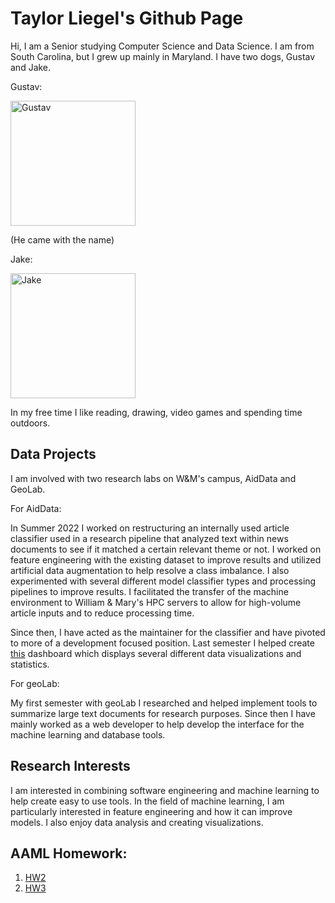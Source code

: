 
# Taylor Liegel's Github Page
Hi, I am a Senior studying Computer Science and Data Science. I am from South Carolina, but I grew up mainly in Maryland. I have two dogs, Gustav and Jake.

Gustav:

<img src="https://i.imgur.com/14m1uva.jpeg" alt="Gustav" width="200"/>

(He came with the name)

Jake:

<img src="https://i.imgur.com/vuiIGg2.jpeg" alt="Jake" width="200"/>

In my free time I like reading, drawing, video games and spending time outdoors. 

## Data Projects
I am involved with two research labs on W&M's campus, AidData and GeoLab.

For AidData:

In Summer 2022 I worked on restructuring an internally used article classifier used in a research pipeline that analyzed text within news documents to see if it matched a certain relevant theme or not. I worked on feature engineering with the existing dataset to improve results and utilized artificial data augmentation to help resolve a class imbalance. I also experimented with several different model classifier types and processing pipelines to improve results. I facilitated the transfer of the machine environment to William & Mary's HPC servers to allow for high-volume article inputs and to reduce processing time. 

Since then, I have acted as the maintainer for the classifier and have pivoted to more of a development focused position. Last semester I helped create [this](https://china.aiddata.org/) dashboard which displays several different data visualizations and statistics. 

For geoLab:

My first semester with geoLab I researched and helped implement tools to summarize large text documents for research purposes. Since then I have mainly worked as a web developer to help develop the interface for the machine learning and database tools.

## Research Interests

I am interested in combining software engineering and machine learning to help create easy to use tools. In the field of machine learning, I am particularly interested in feature engineering and how it can improve models. I also enjoy data analysis and creating visualizations. 

## AAML Homework:

1. [HW2](HW2/Liegel_HW2.ipynb)
2. [HW3](HW3_AAML_WithGit.ipynb)

